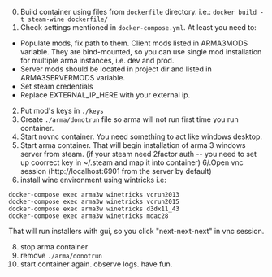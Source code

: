 0. Build container using files from `dockerfile` directory. i.e.: 
```docker build -t steam-wine dockerfile/```
1. Check settings mentioned in `docker-compose.yml`. At least you need to:
 - Populate mods, fix path to them. Client mods listed in ARMA3MODS variable. 
 They are bind-mounted, so you can use single mod installation for multiple arma instances, i.e. dev and prod.
 - Server mods should be located in project dir and listed in ARMA3SERVERMODS variable.
 - Set steam credentials
 - Replace EXTERNAL_IP_HERE with your external ip.
2. Put mod's keys in `./keys`
3. Create `./arma/donotrun` file so arma will not run first time you run container.
4. Start novnc container. You need something to act like windows desktop.
5. Start arma container. That will begin installation of arma 3 windows server from steam.
(if your steam need 2factor auth -- you need to set up coorrect key in ~/.steam and map it into container) 
6/.Open vnc session (http://localhost:6901 from the server by default)
7. install wine environment using wintricks
i.e:
```
docker-compose exec arma3w winetricks vcrun2013
docker-compose exec arma3w winetricks vcrun2015
docker-compose exec arma3w winetricks d3dx11_43
docker-compose exec arma3w winetricks mdac28
```
That will run installers with gui, so you click "next-next-next" in vnc session.

8. stop arma container
9. remove `./arma/donotrun`
10. start container again. observe logs. have fun.


